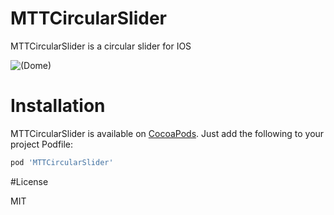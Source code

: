 # MTTCircularSlider

MTTCircularSlider is a circular slider for IOS 

![(Dome)](http://ww4.sinaimg.cn/large/abb730d0gw1f1kz527wcmg208w0fs0yi.gif)

# Installation

MTTCircularSlider is available on [CocoaPods](http://cocoapods.org). Just add the following to your project Podfile:

```ruby
pod 'MTTCircularSlider'
```


#License

MIT
